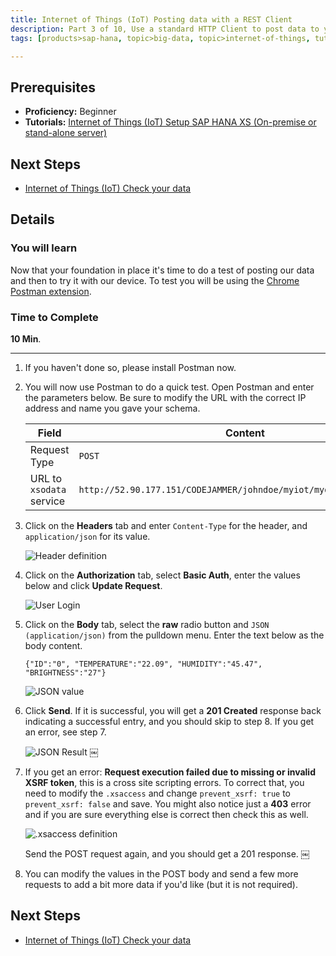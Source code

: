 ```yaml
---
title: Internet of Things (IoT) Posting data with a REST Client
description: Part 3 of 10, Use a standard HTTP Client to post data to your SAP HANA tables
tags: [products>sap-hana, topic>big-data, topic>internet-of-things, tutorial>beginner ]

---
```


## Prerequisites  
 - **Proficiency:** Beginner
 - **Tutorials:** [Internet of Things (IoT) Setup SAP HANA XS (On-premise or stand-alone server)](http://www.sap.com/developer/tutorials/iot-part2-hanaxs-setup.html)


## Next Steps
 - [Internet of Things (IoT) Check your data](http://www.sap.com/developer/tutorials/iot-part4-checking-data.html)

## Details
### You will learn  
Now that your foundation in place it's time to do a test of posting our data and then to try it with our device. To test you will be using the [Chrome Postman extension](https://chrome.google.com/webstore/detail/postman-rest-client/fdmmgilgnpjigdojojpjoooidkmcomcm?hl=en).

### Time to Complete
**10 Min**.

---
1. If you haven't done so, please install Postman now.

2. You will now use Postman to do a quick test. Open Postman and enter the parameters below. Be sure to modify the URL with the correct IP address and name you gave your schema.

     Field                    | Content
     ------------------------ | -------------
     Request Type             | `POST`
     URL to `xsodata` service | `http://52.90.177.151/CODEJAMMER/johndoe/myiot/mydata.xsodata/DATA`

3. Click on the **Headers** tab and enter `Content-Type` for the header, and `application/json` for its value.

     ![Header definition](https://raw.githubusercontent.com/SAPDocuments/Tutorials/master/tutorials/iot-part3-posting-data-hana/p3_3.png)

4. Click on the **Authorization** tab, select **Basic Auth**, enter the values below and click **Update Request**.

     ![User Login](https://raw.githubusercontent.com/SAPDocuments/Tutorials/master/tutorials/iot-part3-posting-data-hana/p3_4.png)

5. Click on the **Body** tab, select the **raw** radio button and `JSON (application/json)` from the pulldown menu. Enter the text below as the body content.

     `{"ID":"0", "TEMPERATURE":"22.09", "HUMIDITY":"45.47", "BRIGHTNESS":"27"}`

     ![JSON value](https://raw.githubusercontent.com/SAPDocuments/Tutorials/master/tutorials/iot-part3-posting-data-hana/p3_5.png)
6. Click **Send**. If it is successful, you will get a **201 Created** response back indicating a successful entry, and you should skip to step 8. If you get an error, see step 7.

     ![JSON Result](https://raw.githubusercontent.com/SAPDocuments/Tutorials/master/tutorials/iot-part3-posting-data-hana/p3_6.png)
 ￼
7. If you get an error: **Request execution failed due to missing or invalid XSRF token**,  this is a cross site scripting errors. To correct that, you need to modify the `.xsaccess` and change `prevent_xsrf: true` to `prevent_xsrf: false` and save. You might also notice just a **403** error and if you are sure everything else is correct then check this as well.

     ![.xsaccess definition](https://raw.githubusercontent.com/SAPDocuments/Tutorials/master/tutorials/iot-part3-posting-data-hana/p3_7.png)


     Send the POST request again, and you should get a 201 response.
￼

8. You can modify the values in the POST body and send a few more requests to add a bit more data if you'd like (but it is not required).

## Next Steps
 - [Internet of Things (IoT) Check your data](http://www.sap.com/developer/tutorials/iot-part4-checking-data.html)
